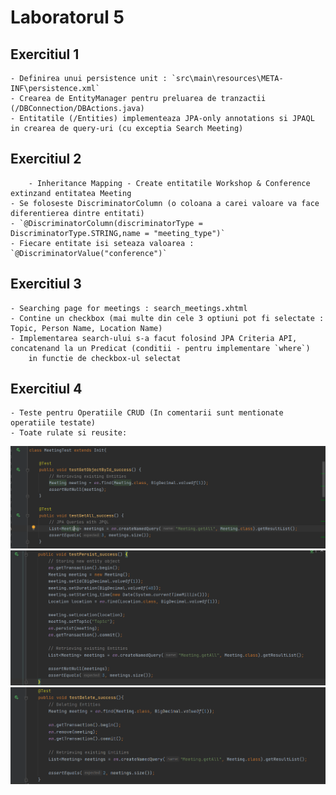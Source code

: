 # Laboratorul 5

## Exercitiul 1
	- Definirea unui persistence unit : `src\main\resources\META-INF\persistence.xml`
	- Crearea de EntityManager pentru preluarea de tranzactii (/DBConnection/DBActions.java) 
	- Entitatile (/Entities) implementeaza JPA-only annotations si JPAQL in crearea de query-uri (cu exceptia Search Meeting)

## Exercitiul 2
        - Inheritance Mapping - Create entitatile Workshop & Conference extinzand entitatea Meeting
	- Se foloseste DiscriminatorColumn (o coloana a carei valoare va face diferentierea dintre entitati)
	- `@DiscriminatorColumn(discriminatorType = DiscriminatorType.STRING,name = "meeting_type")`
	- Fiecare entitate isi seteaza valoarea : `@DiscriminatorValue("conference")` 
    
## Exercitiul 3
	- Searching page for meetings : search_meetings.xhtml
	- Contine un checkbox (mai multe din cele 3 optiuni pot fi selectate : Topic, Person Name, Location Name)
	- Implementarea search-ului s-a facut folosind JPA Criteria API, concatenand la un Predicat (conditii - pentru implementare `where`)
		in functie de checkbox-ul selectat

## Exercitiul 4
	- Teste pentru Operatiile CRUD (In comentarii sunt mentionate operatiile testate) 
	- Toate rulate si reusite:

![Screenshot](src/test/java/Entities/test_succeeded_1.png)
![Screenshot](src/test/java/Entities/test_succeeded_2.png)
![Screenshot](src/test/java/Entities/test_succeeded_3.png)